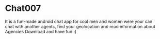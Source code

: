 # Chat007
It is a fun-made android chat app for cool men and women
were your can chat with another agents, find your geolocation and read information about Agencies
Download and have fun :)
